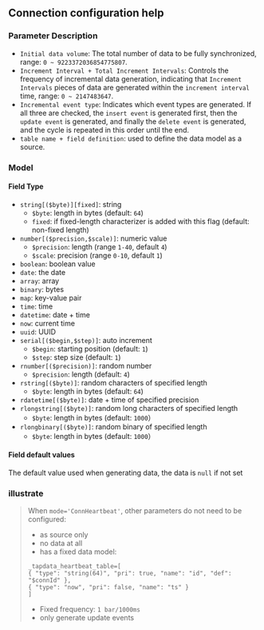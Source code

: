 ## Connection configuration help

### Parameter Description

- `Initial data volume`: The total number of data to be fully synchronized, range: `0 ~ 9223372036854775807`.
- `Increment Interval + Total Increment Intervals`: Controls the frequency of incremental data generation, indicating that `Increment Intervals` pieces of data are generated within the `increment interval` time, range: `0 ~ 2147483647`.
- `Incremental event type`: Indicates which event types are generated. If all three are checked, the `insert event` is generated first, then the `update event` is generated, and finally the `delete event` is generated, and the cycle is repeated in this order until the end.
- `table name + field definition`: used to define the data model as a source.

### Model

#### Field Type

- `string[($byte)][fixed]`: string
  - `$byte`: length in bytes (default: `64`)
  - `fixed`: if fixed-length characterizer is added with this flag (default: non-fixed length)
- `number[($precision,$scale)]`: numeric value
  - `$precision`: length (range `1-40`, default `4`)
  - `$scale`: precision (range `0-10`, default `1`)
- `boolean`: boolean value
- `date`: the date
- `array`: array
- `binary`: bytes
- `map`: key-value pair
- `time`: time
- `datetime`: date + time
- `now`: current time
- `uuid`: UUID
- `serial[($begin,$step)]`: auto increment
  - `$begin`: starting position (default: `1`)
  - `$step`: step size (default: `1`)
- `rnumber[($precision)]`: random number
  - `$precision`: length (default: `4`)
- `rstring[($byte)]`: random characters of specified length
  - `$byte`: length in bytes (default: `64`)
- `rdatetime[($byte)]`: date + time of specified precision
- `rlongstring[($byte)]`: random long characters of specified length
  - `$byte`: length in bytes (default: `1000`）
- `rlongbinary[($byte)]`: random binary of specified length
  - `$byte`: length in bytes (default: `1000`）

#### Field default values

The default value used when generating data, the data is `null` if not set

### illustrate
> When `mode='ConnHeartbeat'`, other parameters do not need to be configured:
> - as source only
> - no data at all
> - has a fixed data model:
> ````
> _tapdata_heartbeat_table=[
> { "type": "string(64)", "pri": true, "name": "id", "def": "$connId" },
> { "type": "now", "pri": false, "name": "ts" }
> ]
> ````
> - Fixed frequency: `1 bar/1000ms`
> - only generate update events
